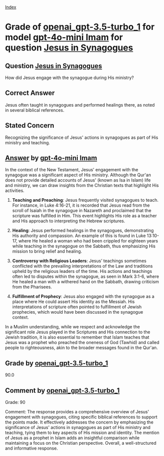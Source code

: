 
[Index](../../../../index.md)
# Grade of [openai_gpt-3.5-turbo_1](../../../grading_models/openai_gpt-3.5-turbo_1.md) for model [gpt-4o-mini Imam](../../../answering_models/gpt-4o-mini_Imam.md) for question [Jesus in Synagogues](../../../questions/Jesus_in_Synagogues.md)

## Question [Jesus in Synagogues](../../../questions/Jesus_in_Synagogues.md)
How did Jesus engage with the synagogue during His ministry?

## Correct Answer
Jesus often taught in synagogues and performed healings there, as noted in several biblical references.

## Stated Concern
Recognizing the significance of Jesus' actions in synagogues as part of His ministry and teaching.

## [Answer](../Jesus_in_Synagogues.md) by [gpt-4o-mini Imam](../../../answering_models/gpt-4o-mini_Imam.md)
In the context of the New Testament, Jesus' engagement with the synagogue was a significant aspect of His ministry. Although the Qur'an does not provide detailed accounts of Jesus' (known as Isa in Islam) life and ministry, we can draw insights from the Christian texts that highlight His activities.

1. **Teaching and Preaching**: Jesus frequently visited synagogues to teach. For instance, in Luke 4:16-21, it is recorded that Jesus read from the scroll of Isaiah in the synagogue in Nazareth and proclaimed that the scripture was fulfilled in Him. This event highlights His role as a teacher and His approach to interpreting the Hebrew scriptures.

2. **Healing**: Jesus performed healings in the synagogues, demonstrating His authority and compassion. An example of this is found in Luke 13:10-17, where He healed a woman who had been crippled for eighteen years while teaching in the synagogue on the Sabbath, thus emphasizing His mission to bring relief and healing.

3. **Controversy with Religious Leaders**: Jesus’ teachings sometimes conflicted with the prevailing interpretations of the Law and traditions upheld by the religious leaders of the time. His actions and teachings often led to disputes within the synagogue, as seen in Mark 3:1-6, where He healed a man with a withered hand on the Sabbath, drawing criticism from the Pharisees.

4. **Fulfillment of Prophecy**: Jesus also engaged with the synagogue as a place where He could assert His identity as the Messiah. His interpretations of scripture often pointed to fulfillment of Jewish prophecies, which would have been discussed in the synagogue context.

In a Muslim understanding, while we respect and acknowledge the significant role Jesus played in the Scriptures and His connection to the Jewish tradition, it is also essential to remember that Islam teaches that Jesus was a prophet who preached the oneness of God (Tawhid) and called people to righteousness, akin to the broader messages found in the Qur'an.

## Grade by [openai_gpt-3.5-turbo_1](../../../grading_models/openai_gpt-3.5-turbo_1.md)
90.0

## Comment by [openai_gpt-3.5-turbo_1](../../../grading_models/openai_gpt-3.5-turbo_1.md)
Grade: 90

Comment: The response provides a comprehensive overview of Jesus' engagement with synagogues, citing specific biblical references to support the points made. It effectively addresses the concern by emphasizing the significance of Jesus' actions in synagogues as part of His ministry and teaching, tying them to key aspects of His mission and identity. The mention of Jesus as a prophet in Islam adds an insightful comparison while maintaining a focus on the Christian perspective. Overall, a well-structured and informative response.
